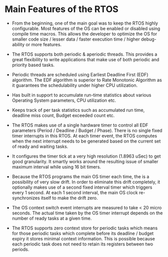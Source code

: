 Main Features of the RTOS
=========================

* From the beginning, one of the main goal was to keep the RTOS highly configurable. Most features of the OS can be enabled or disabled using compile time macros. This allows the developer to optimize the OS for smaller code size / lesser data / faster execution time / higher debug-ability or more features.

* The RTOS supports both periodic & aperiodic threads. This provides a great flexibility to write applications that make use of both periodic and priority based tasks.

* Periodic threads are scheduled using Earliest Deadline First (EDF) algorithm. The EDF algorithm is superior to Rate Monotonic Algorithm as it guarantees the schedulability under higher CPU utilization.

* Has built in support to accumulate run-time statistics about various Operating System parameters, CPU utilization etc.

* Keeps track of per task statistics such as accumulated run time, deadline miss count, Budget exceeded count etc.

* The RTOS makes use of a single hardware timer to control all EDF parameters (Period / Deadline / Budget / Phase). There is no single fixed timer interrupts in this RTOS. At each timer event, the RTOS computes when the next interrupt needs to be generated based on the current set of ready and waiting tasks.

* It configures the timer tick at a very high resolution (1.8963 uSec) to get good granularity. It smartly works around the resulting issue of smaller maximum interval while using 16 bit timers.

* Because the RTOS programs the main OS timer each time, the is a possibility of very slow drift. In order to eliminate this drift completely, it optionally makes use of a second fixed interval timer which triggers every 1 second. At each 1 second interval, the main OS clock re-synchronizes itself to make the drift zero.

* The OS context switch event interrupts are measured to take < 20 micro seconds. The actual time taken by the OS timer interrupt depends on the number of ready tasks at a given time.

* The RTOS supports zero context store for periodic tasks which means for those periodic tasks which complete before its deadline / budget expiry it stores minimal context information. This is possible because each periodic task does not need to retain its registers between two periods.
